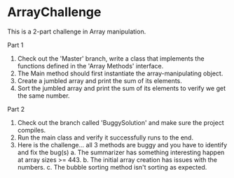 # ArrayChallenge
This is a 2-part challenge in Array manipulation.

Part 1
1. Check out the 'Master' branch, write a class that implements the functions defined in the 'Array Methods' interface.
2. The Main method should first instantiate the array-manipulating object.
3. Create a jumbled array and print the sum of its elements.
4. Sort the jumbled array and print the sum of its elements to verify we get the same number.

Part 2
1. Check out the branch called 'BuggySolution' and make sure the project compiles.
2. Run the main class and verify it successfully runs to the end.
3. Here is the challenge... all 3 methods are buggy and you have to identify and fix the bug(s)
  a. The summarizer has something interesting happen at array sizes >= 443.
  b. The initial array creation has issues with the numbers.
  c. The bubble sorting method isn't sorting as expected.
